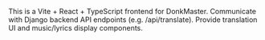 <!-- Use this file to provide workspace-specific custom instructions to Copilot. For more details, visit https://code.visualstudio.com/docs/copilot/copilot-customization#_use-a-githubcopilotinstructionsmd-file -->

This is a Vite + React + TypeScript frontend for DonkMaster. Communicate with Django backend API endpoints (e.g. /api/translate). Provide translation UI and music/lyrics display components.
